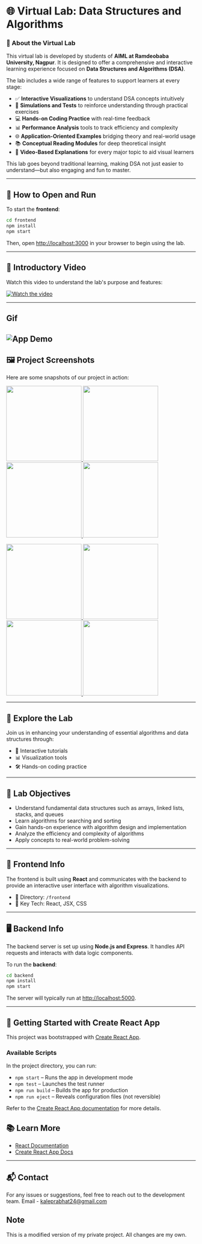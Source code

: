 # 🌐 Virtual Lab: Data Structures and Algorithms


### 📘 About the Virtual Lab

This virtual lab is developed by students of **AIML at Ramdeobaba University, Nagpur**. It is designed to offer a comprehensive and interactive learning experience focused on **Data Structures and Algorithms (DSA)**.

The lab includes a wide range of features to support learners at every stage:

* ✅ **Interactive Visualizations** to understand DSA concepts intuitively
* 🧪 **Simulations and Tests** to reinforce understanding through practical exercises
* 💻 **Hands-on Coding Practice** with real-time feedback
* 📊 **Performance Analysis** tools to track efficiency and complexity
* 🌐 **Application-Oriented Examples** bridging theory and real-world usage
* 📚 **Conceptual Reading Modules** for deep theoretical insight
* 🎥 **Video-Based Explanations** for every major topic to aid visual learners

This lab goes beyond traditional learning, making DSA not just easier to understand—but also engaging and fun to master.

---

## 🚀 How to Open and Run

To start the **frontend**:

```bash
cd frontend
npm install
npm start
````

Then, open [http://localhost:3000](http://localhost:3000) in your browser to begin using the lab.

---

## 🎥 Introductory Video

Watch this video to understand the lab's purpose and features:

[![Watch the video](https://img.youtube.com/vi/QUoqiQzhfWk/0.jpg)](https://www.youtube.com/watch?v=QUoqiQzhfWk)

---

## Gif
![App Demo](https://raw.githubusercontent.com/kaleprabhat24/dsavirtuallab-myversion/main/React%20App%20-%20Brave%202025-05-28%2019-16-51%20(2).gif)
---

## 🖼️ Project Screenshots

Here are some snapshots of our project in action:

<p float="left">
  <a href="https://github.com/user-attachments/assets/05302408-fbf3-4b95-b2bb-ea556b99e4c1" target="_blank">
    <img src="https://github.com/user-attachments/assets/252ee393-b31e-4a9a-9901-02a350e8bc73" width="200" />
  </a>
  <a href="https://github.com/user-attachments/assets/472b3996-eaf8-4479-ac72-76aff4681f06" target="_blank">
    <img src="https://github.com/user-attachments/assets/ad4bcc1b-c92b-463e-9561-0307f827e6bc" width="200" />
  </a>
  <a href="https://github.com/user-attachments/assets/cd3d7196-5c2d-443b-b661-89e1d8accd85" target="_blank">
    <img src="https://github.com/user-attachments/assets/2be75dbe-06eb-4774-bc3a-76183783994d" width="200" />
  </a>
  <a href="https://github.com/user-attachments/assets/4ccd6141-e47d-41b5-a873-c49bc24d3c97" target="_blank">
    <img src="https://github.com/user-attachments/assets/cd03dfbe-8a45-4a11-a110-03d0297e7cfd" width="200" />
  </a>
</p>

<p float="left">
  <a href="https://github.com/user-attachments/assets/ee6f7596-3b39-4789-afb8-0f33ff371fc7" target="_blank">
    <img src="https://github.com/user-attachments/assets/bbe7e087-306b-4757-b5cc-464599ba5c12" width="200" />
  </a>
  <a href="https://github.com/user-attachments/assets/fbe2715f-270c-42be-a2cd-b018a0533d34" target="_blank">
    <img src="https://github.com/user-attachments/assets/0fd2ddef-a2a8-445a-a763-7f5348be379f" width="200" />
  </a>
  <a href="https://github.com/user-attachments/assets/fa4772b6-784b-477a-afa7-23359df25891" target="_blank">
    <img src="https://github.com/user-attachments/assets/69bb5c1f-6c83-4b08-a69a-12c5b339de17" width="200" />
  </a>
  <a href="https://github.com/user-attachments/assets/e24c179e-044c-4eaf-a871-52622a5a3788" target="_blank">
    <img src="https://github.com/user-attachments/assets/9530db39-1c39-4ea8-88d2-e5bb722e4760" width="200" />
  </a>
</p>

---
## 🧪 Explore the Lab

Join us in enhancing your understanding of essential algorithms and data structures through:

* 🧠 Interactive tutorials
* 📊 Visualization tools
* 🛠️ Hands-on coding practice

---

## 🎯 Lab Objectives

* Understand fundamental data structures such as arrays, linked lists, stacks, and queues
* Learn algorithms for searching and sorting
* Gain hands-on experience with algorithm design and implementation
* Analyze the efficiency and complexity of algorithms
* Apply concepts to real-world problem-solving

---

## 🎨 Frontend Info

The frontend is built using **React** and communicates with the backend to provide an interactive user interface with algorithm visualizations.

* 📁 Directory: `/frontend`
* 🔧 Key Tech: React, JSX, CSS

---

## 🖥️ Backend Info

The backend server is set up using **Node.js and Express**. It handles API requests and interacts with data logic components.

To run the **backend**:

```bash
cd backend
npm install
npm start
```

The server will typically run at [http://localhost:5000](http://localhost:5000).

---

## 🧰 Getting Started with Create React App

This project was bootstrapped with [Create React App](https://github.com/facebook/create-react-app).

### Available Scripts

In the project directory, you can run:

* `npm start` – Runs the app in development mode
* `npm test` – Launches the test runner
* `npm run build` – Builds the app for production
* `npm run eject` – Reveals configuration files (not reversible)

Refer to the [Create React App documentation](https://facebook.github.io/create-react-app/docs/getting-started) for more details.



## 📚 Learn More

* [React Documentation](https://reactjs.org/)
* [Create React App Docs](https://facebook.github.io/create-react-app/docs/getting-started)

---

## 📬 Contact

For any issues or suggestions, feel free to reach out to the development team.
Email - kaleprabhat24@gmail.com

## Note 

This is a modified version of my private project. All changes are my own.
